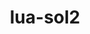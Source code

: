 ---
title: "lua-sol2"
layout: cache
categories: [package, develop]
meta: {"versions": ["3.2.3", "3.3.0"], "compilers": ["gcc@=11.4.0", "oneapi@=2024.0.0"], "oss": ["ubuntu22.04"], "platforms": ["linux"], "targets": ["x86_64_v3"], "stacks": ["e4s", "e4s-oneapi", "root"], "num_specs": 8, "num_specs_by_stack": {"e4s": 4, "root": 8, "e4s-oneapi": 4}}
spec_details: [{"hash": "6qvznddl5pelnlc4wjme7roreerz6tt2", "compiler": "gcc@=11.4.0", "versions": ["3.3.0"], "os": "ubuntu22.04", "platform": "linux", "target": "x86_64_v3", "variants": ["build_system=cmake", "build_type=Release", "generator=make", "~ipo"], "stacks": ["e4s", "root"], "size": "-", "tarball": "https://binaries.spack.io/develop/build_cache/linux-ubuntu22.04-x86_64_v3/gcc-11.4.0/lua-sol2-3.3.0/linux-ubuntu22.04-x86_64_v3-gcc-11.4.0-lua-sol2-3.3.0-6qvznddl5pelnlc4wjme7roreerz6tt2.spack"}, {"hash": "qbokonswzpcciyl3y3ezp7upjfkuebvm", "compiler": "gcc@=11.4.0", "versions": ["3.3.0"], "os": "ubuntu22.04", "platform": "linux", "target": "x86_64_v3", "variants": ["build_system=cmake", "build_type=Release", "generator=make", "~ipo"], "stacks": ["e4s", "root"], "size": "-", "tarball": "https://binaries.spack.io/develop/build_cache/linux-ubuntu22.04-x86_64_v3/gcc-11.4.0/lua-sol2-3.3.0/linux-ubuntu22.04-x86_64_v3-gcc-11.4.0-lua-sol2-3.3.0-qbokonswzpcciyl3y3ezp7upjfkuebvm.spack"}, {"hash": "3fsmsbt3dzh6ugl54st7haq4pjyslviq", "compiler": "gcc@=11.4.0", "versions": ["3.2.3"], "os": "ubuntu22.04", "platform": "linux", "target": "x86_64_v3", "variants": ["build_system=cmake", "build_type=Release", "generator=make", "~ipo"], "stacks": ["e4s", "root"], "size": "-", "tarball": "https://binaries.spack.io/develop/build_cache/linux-ubuntu22.04-x86_64_v3/gcc-11.4.0/lua-sol2-3.2.3/linux-ubuntu22.04-x86_64_v3-gcc-11.4.0-lua-sol2-3.2.3-3fsmsbt3dzh6ugl54st7haq4pjyslviq.spack"}, {"hash": "pk3fbbjkjcgimubbkxehjg2qizypocva", "compiler": "gcc@=11.4.0", "versions": ["3.2.3"], "os": "ubuntu22.04", "platform": "linux", "target": "x86_64_v3", "variants": ["build_system=cmake", "build_type=Release", "generator=make", "~ipo"], "stacks": ["e4s", "root"], "size": "-", "tarball": "https://binaries.spack.io/develop/build_cache/linux-ubuntu22.04-x86_64_v3/gcc-11.4.0/lua-sol2-3.2.3/linux-ubuntu22.04-x86_64_v3-gcc-11.4.0-lua-sol2-3.2.3-pk3fbbjkjcgimubbkxehjg2qizypocva.spack"}, {"hash": "zzvetorbh42rtcyqudlr46eafxv75vws", "compiler": "oneapi@=2024.0.0", "versions": ["3.3.0"], "os": "ubuntu22.04", "platform": "linux", "target": "x86_64_v3", "variants": ["build_system=cmake", "build_type=Release", "generator=make", "~ipo"], "stacks": ["e4s-oneapi", "root"], "size": "-", "tarball": "https://binaries.spack.io/develop/build_cache/linux-ubuntu22.04-x86_64_v3/oneapi-2024.0.0/lua-sol2-3.3.0/linux-ubuntu22.04-x86_64_v3-oneapi-2024.0.0-lua-sol2-3.3.0-zzvetorbh42rtcyqudlr46eafxv75vws.spack"}, {"hash": "fgxi6wnpdscsd7rdggtsdcdhgeru5ixs", "compiler": "oneapi@=2024.0.0", "versions": ["3.2.3"], "os": "ubuntu22.04", "platform": "linux", "target": "x86_64_v3", "variants": ["build_system=cmake", "build_type=Release", "generator=make", "~ipo"], "stacks": ["e4s-oneapi", "root"], "size": "-", "tarball": "https://binaries.spack.io/develop/build_cache/linux-ubuntu22.04-x86_64_v3/oneapi-2024.0.0/lua-sol2-3.2.3/linux-ubuntu22.04-x86_64_v3-oneapi-2024.0.0-lua-sol2-3.2.3-fgxi6wnpdscsd7rdggtsdcdhgeru5ixs.spack"}, {"hash": "5w5sx6js5yqdrled7xuzh4ue3rdyeuum", "compiler": "oneapi@=2024.0.0", "versions": ["3.2.3"], "os": "ubuntu22.04", "platform": "linux", "target": "x86_64_v3", "variants": ["build_system=cmake", "build_type=Release", "generator=make", "~ipo"], "stacks": ["e4s-oneapi", "root"], "size": "-", "tarball": "https://binaries.spack.io/develop/build_cache/linux-ubuntu22.04-x86_64_v3/oneapi-2024.0.0/lua-sol2-3.2.3/linux-ubuntu22.04-x86_64_v3-oneapi-2024.0.0-lua-sol2-3.2.3-5w5sx6js5yqdrled7xuzh4ue3rdyeuum.spack"}, {"hash": "asvjcjrk24xrlzr6rkblg7czborjq4ez", "compiler": "oneapi@=2024.0.0", "versions": ["3.3.0"], "os": "ubuntu22.04", "platform": "linux", "target": "x86_64_v3", "variants": ["build_system=cmake", "build_type=Release", "generator=make", "~ipo"], "stacks": ["e4s-oneapi", "root"], "size": "-", "tarball": "https://binaries.spack.io/develop/build_cache/linux-ubuntu22.04-x86_64_v3/oneapi-2024.0.0/lua-sol2-3.3.0/linux-ubuntu22.04-x86_64_v3-oneapi-2024.0.0-lua-sol2-3.3.0-asvjcjrk24xrlzr6rkblg7czborjq4ez.spack"}]
---